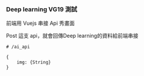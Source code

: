 ### Deep learning VG19 測試
前端用 Vuejs 串接 Api 秀畫面


Post 這支 api，就會回傳Deep learning的資料給前端串接
```
# /ai_api 

{
    img: {String}
}

```
